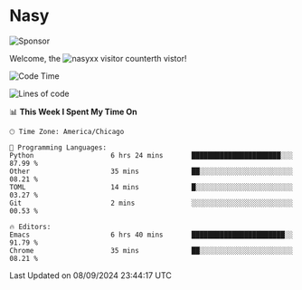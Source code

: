 # Nasy

<!--
<p align="center">
<img height="200" src="https://github-readme-stats.vercel.app/api?username=nasyxx&count_private=true&show_icons=true&theme=dracula&include_all_commits=true"/>
<img height="200" src="https://github-readme-stats.vercel.app/api/top-langs/?username=nasyxx&theme=dracula&hide=html,jupyter+notebook&count_private=true&show_icons=true"/>
</p>

  
----------------
-->

![Sponsor](https://img.shields.io/static/v1.svg?label=Sponsor&message=%E2%9D%A4&logo=GitHub&style=flat&color=pink)
 
Welcome, the ![nasyxx visitor counter](https://count.getloli.com/get/@nasyxx?theme=rule34)th vistor!
 
<!--START_SECTION:waka-->
![Code Time](http://img.shields.io/badge/Code%20Time-4%2C623%20hrs%2055%20mins-blue)

![Lines of code](https://img.shields.io/badge/From%20Hello%20World%20I%27ve%20Written-6.4%20million%20lines%20of%20code-blue)

📊 **This Week I Spent My Time On** 

```text
🕑︎ Time Zone: America/Chicago

💬 Programming Languages: 
Python                   6 hrs 24 mins       ██████████████████████░░░   87.99 % 
Other                    35 mins             ██░░░░░░░░░░░░░░░░░░░░░░░   08.21 % 
TOML                     14 mins             █░░░░░░░░░░░░░░░░░░░░░░░░   03.27 % 
Git                      2 mins              ░░░░░░░░░░░░░░░░░░░░░░░░░   00.53 % 

🔥 Editors: 
Emacs                    6 hrs 40 mins       ███████████████████████░░   91.79 % 
Chrome                   35 mins             ██░░░░░░░░░░░░░░░░░░░░░░░   08.21 % 
```


 Last Updated on 08/09/2024 23:44:17 UTC
<!--END_SECTION:waka-->

<!-- ![visitors](https://visitor-badge.laobi.icu/badge?page_id=nasyxx.nasyxx) -->

